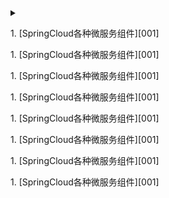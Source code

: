 <details>
<summary 1、springcloud</summary>
 <p> <a>1. [SpringCloud各种微服务组件][001]</a></p>
 <p> 1. [SpringCloud各种微服务组件][001]</p>
 <p> 1. [SpringCloud各种微服务组件][001]</p>
 <p> 1. [SpringCloud各种微服务组件][001]</p>
 <p> 1. [SpringCloud各种微服务组件][001]</p>
 <p> 1. [SpringCloud各种微服务组件][001]</p>
 <p> 1. [SpringCloud各种微服务组件][001]</p>
 <p> 1. [SpringCloud各种微服务组件][001]</p>
</details>

[001]: https://fgq233.github.io/md/springcloud/001
 
